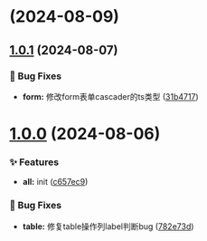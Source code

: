 # [](https://github.com/lstgithub578/bole-component/compare/v1.0.1...v) (2024-08-09)



## [1.0.1](https://github.com/lstgithub578/bole-component/compare/v1.0.0...v1.0.1) (2024-08-07)


### 🐛 Bug Fixes

* **form:** 修改form表单cascader的ts类型 ([31b4717](https://github.com/lstgithub578/bole-component/commit/31b471743b85415581a56b31663e5c80b5486fc3))



# [1.0.0](https://github.com/lstgithub578/bole-component/compare/c657ec9c5609d938a0f8934f3c1e494921f7adf8...v1.0.0) (2024-08-06)


### ✨ Features

* **all:** init ([c657ec9](https://github.com/lstgithub578/bole-component/commit/c657ec9c5609d938a0f8934f3c1e494921f7adf8))


### 🐛 Bug Fixes

* **table:** 修复table操作列label判断bug ([782e73d](https://github.com/lstgithub578/bole-component/commit/782e73d9b1e2177eb551f224fb4304164b8a25c1))



